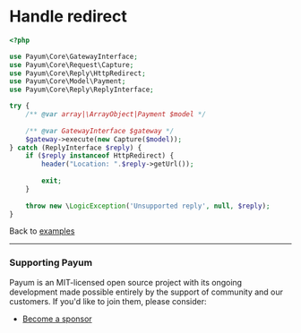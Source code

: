 # Handle redirect

```php
<?php

use Payum\Core\GatewayInterface;
use Payum\Core\Request\Capture;
use Payum\Core\Reply\HttpRedirect;
use Payum\Core\Model\Payment;
use Payum\Core\Reply\ReplyInterface;

try {
    /** @var array|\ArrayObject|Payment $model */
    
    /** @var GatewayInterface $gateway */
    $gateway->execute(new Capture($model));
} catch (ReplyInterface $reply) {
    if ($reply instanceof HttpRedirect) {
        header("Location: ".$reply->getUrl());
        
        exit;
    }
    
    throw new \LogicException('Unsupported reply', null, $reply);
}
```

Back to [examples](index.md)

***

### Supporting Payum

Payum is an MIT-licensed open source project with its ongoing development made possible entirely by the support of community and our customers. If you'd like to join them, please consider:

* [Become a sponsor](https://github.com/sponsors/Payum)
